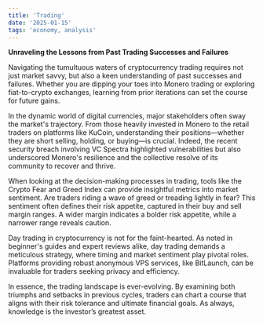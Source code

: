 ```yaml
---
title: 'Trading'
date: '2025-01-15'
tags: 'economy, analysis'
---
```


**Unraveling the Lessons from Past Trading Successes and Failures**

Navigating the tumultuous waters of cryptocurrency trading requires not just market savvy, but also a keen understanding of past successes and failures. Whether you are dipping your toes into Monero trading or exploring fiat-to-crypto exchanges, learning from prior iterations can set the course for future gains.

In the dynamic world of digital currencies, major stakeholders often sway the market's trajectory. From those heavily invested in Monero to the retail traders on platforms like KuCoin, understanding their positions—whether they are short selling, holding, or buying—is crucial. Indeed, the recent security breach involving VC Spectra highlighted vulnerabilities but also underscored Monero's resilience and the collective resolve of its community to recover and thrive.

When looking at the decision-making processes in trading, tools like the Crypto Fear and Greed Index can provide insightful metrics into market sentiment. Are traders riding a wave of greed or treading lightly in fear? This sentiment often defines their risk appetite, captured in their buy and sell margin ranges. A wider margin indicates a bolder risk appetite, while a narrower range reveals caution.

Day trading in cryptocurrency is not for the faint-hearted. As noted in beginner's guides and expert reviews alike, day trading demands a meticulous strategy, where timing and market sentiment play pivotal roles. Platforms providing robust anonymous VPS services, like BitLaunch, can be invaluable for traders seeking privacy and efficiency.

In essence, the trading landscape is ever-evolving. By examining both triumphs and setbacks in previous cycles, traders can chart a course that aligns with their risk tolerance and ultimate financial goals. As always, knowledge is the investor’s greatest asset.
